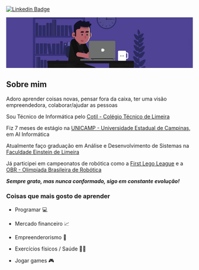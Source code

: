 <!--
### Hi there 👋
**DuhBorba/DuhBorba** is a ✨ _special_ ✨ repository because its `README.md` (this file) appears on your GitHub profile.
-->

[![Linkedin Badge](https://img.shields.io/badge/-LinkedIn-blue?style=flat-square&logo=Linkedin&logoColor=whire&link=https://www.linkedin.com/in/duhborba/)](https://www.linkedin.com/in/duhborba/)

<p align="center"><img src="https://github.com/DuhBorba/DuhBorba/blob/master/programming.gif"></p>

## Sobre mim

Adoro aprender coisas novas, pensar fora da caixa, ter uma visão empreendedora, colaborar/ajudar as pessoas

Sou Técnico de Informática pelo [Cotil - Colégio Técnico de Limeira](https://www.cotil.unicamp.br/)

Fiz 7 meses de estágio na [UNICAMP - Universidade Estadual de Campinas](https://www.unicamp.br/), em AI Informática

Atualmente faço graduação em Análise e Desenvolvimento de Sistemas na [Faculdade Einstein de Limeira](http://www.einsteinlimeira.com.br/)

Já participei em campeonatos de robótica como a [First Lego League](https://www.firstlegoleague.org/) e a [OBR - Olimpíada Brasileira de Robótica](http://www.obr.org.br/)

***Sempre grato, mas nunca conformado, sigo em constante evolução!***

### Coisas que mais gosto de aprender

* Programar :computer:

* Mercado financeiro :chart_with_upwards_trend:

* Empreenderorismo :handshake:

* Exercícios físicos / Saúde :weight_lifting_man:

* Jogar games :video_game:
